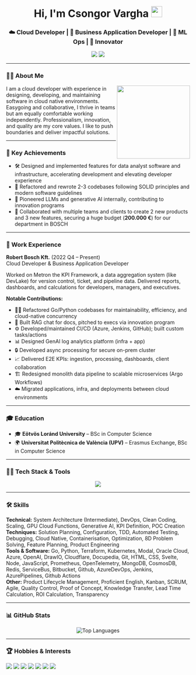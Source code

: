 
<div align="center">
  <h1>Hi, I'm Csongor Vargha <img src="https://github.com/rajput2107/rajput2107/blob/master/Assets/Hi.gif" width="30px"></h1>
  <h3>☁️ Cloud Developer | 💼 Business Application Developer | 🤖 ML Ops | 🚀 Innovator</h3>
  <img src="https://img.shields.io/github/followers/vcscsvcscs?label=Follow&style=social" />
  <img src="https://komarev.com/ghpvc/?username=vcscsvcscs&label=Profile%20views&color=0e75b6&style=flat" />
</div>

---

### 👨‍💻 About Me
<img align="right" src="https://media.giphy.com/media/qgQUggAC3Pfv687qPC/giphy.gif" width="200" />
I am a cloud developer with experience in designing, developing, and maintaining software in cloud native environments. Easygoing and collaborative, I thrive in teams but am equally comfortable working independently. Professionalism, innovation, and quality are my core values. I like to push boundaries and deliver impactful solutions.

---

### 🚀 Key Achievements
- 🛠️ Designed and implemented features for data analyst software and infrastructure, accelerating development and elevating developer experience
- 🔄 Refactored and rewrote 2-3 codebases following SOLID principles and modern software guidelines
- 🤖 Pioneered LLMs and generative AI internally, contributing to innovation programs
- 🤝 Collaborated with multiple teams and clients to create 2 new products and 3 new features, securing a huge budget (**200.000 €**) for our department in BOSCH

---

### 💼 Work Experience
**Robert Bosch Kft.** (2022 Q4 – Present)  
Cloud Developer & Business Application Developer

Worked on Metron the KPI Framework, a data aggregation system (like DevLake) for version control, ticket, and pipeline data. Delivered reports, dashboards, and calculations for developers, managers, and executives.

**Notable Contributions:**
- 🧑‍💻 Refactored Go/Python codebases for maintainability, efficiency, and cloud-native concurrency
- 💬 Built RAG chat for docs, pitched to execs via innovation program
- ⚙️ Developed/maintained CI/CD (Azure, Jenkins, GitHub); built custom tasks/actions
- 📊 Designed GenAI log analytics platform (infra + app)
- 🔒 Developed async processing for secure on-prem cluster
- 📈 Delivered E2E KPIs: ingestion, processing, dashboards, client collaboration
- 🏗️ Redesigned monolith data pipeline to scalable microservices (Argo Workflows)
- ☁️ Migrated applications, infra, and deployments between cloud environments

---

### 🎓 Education
- 🎓 **Eötvös Loránd University** – BSc in Computer Science
- 🌍 **Universitat Politècnica de València (UPV)** – Erasmus Exchange, BSc in Computer Science

---

### 🧑‍💻 Tech Stack & Tools
<p align="center">
  <img src="https://skillicons.dev/icons?i=go,python,terraform,kubernetes,azure,html,css,js,svelte,mongodb,redis,jenkins,prometheus,cloudflare,docker" />
</p>

---

### 🛠️ Skills
**Technical:** System Architecture (Intermediate), DevOps, Clean Coding, Scaling, GPU Cloud Functions, Generative AI, KPI Definition, POC Creation  
**Techniques:** Solution Planning, Configuration, TDD, Automated Testing, Debugging, Cloud Native, Containerisation, Optimization, 8D Problem Solving, Feature Planning, Product Engineering  
**Tools & Software:** Go, Python, Terraform, Kubernetes, Modal, Oracle Cloud, Azure, OpenAI, DrawIO, Cloudflare, Docupedia, Git, HTML, CSS, Svelte, Node, JavaScript, Prometheus, OpenTelemetry, MongoDB, CosmosDB, Redis, ServiceBus, Bitbucket, Github, AzureDevOps, Jenkins, AzurePipelines, Github Actions  
**Other:** Product Lifecycle Management, Proficient English, Kanban, SCRUM, Agile, Quality Control, Proof of Concept, Knowledge Transfer, Lead Time Calculation, ROI Calculation, Transparency

---

### 📊 GitHub Stats
<p align="center">
  <img src="https://github-readme-stats.vercel.app/api/top-langs/?username=vcscsvcscs&layout=compact&theme=radical" alt="Top Languages" />
</p>

---

### 🏆 Hobbies & Interests
<p>
  <img src="https://img.shields.io/badge/Chess-000?style=for-the-badge&logo=chess&logoColor=white" />
  <img src="https://img.shields.io/badge/Bouldering-228B22?style=for-the-badge" />
  <img src="https://img.shields.io/badge/Boxing-FF0000?style=for-the-badge" />
  <img src="https://img.shields.io/badge/Football-008000?style=for-the-badge&logo=football&logoColor=white" />
  <img src="https://img.shields.io/badge/Video%20Games-5865F2?style=for-the-badge&logo=steam&logoColor=white" />
  <img src="https://img.shields.io/badge/Game%20Development-FFD700?style=for-the-badge&logo=unity&logoColor=black" />
  <img src="https://img.shields.io/badge/Reading-8B4513?style=for-the-badge" />
</p>
